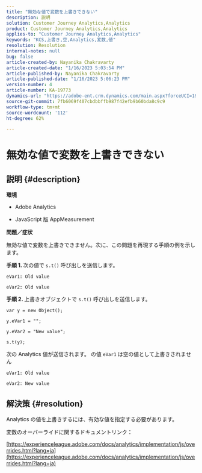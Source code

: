 ```yaml
---
title: "無効な値で変数を上書きできない"
description: 説明
solution: Customer Journey Analytics,Analytics
product: Customer Journey Analytics,Analytics
applies-to: "Customer Journey Analytics,Analytics"
keywords: "KCS,上書き,空,Analytics,変数,値"
resolution: Resolution
internal-notes: null
bug: false
article-created-by: Nayanika Chakravarty
article-created-date: "1/16/2023 5:03:54 PM"
article-published-by: Nayanika Chakravarty
article-published-date: "1/16/2023 5:06:23 PM"
version-number: 4
article-number: KA-19773
dynamics-url: "https://adobe-ent.crm.dynamics.com/main.aspx?forceUCI=1&pagetype=entityrecord&etn=knowledgearticle&id=7cac99bc-bf95-ed11-aad1-6045bd006149"
source-git-commit: 7fb6069f407cbdbbffb987f42efb9b60bda8c9c9
workflow-type: tm+mt
source-wordcount: '112'
ht-degree: 62%

---
```


# 無効な値で変数を上書きできない

## 説明 {#description}


<b>環境</b>

- Adobe Analytics

- JavaScript 版 AppMeasurement

<b>問題／症状</b>

無効な値で変数を上書きできません。次に、この問題を再現する手順の例を示します。


<b>手順 1. </b>次の値で `s.t()` 呼び出しを送信します。


```
eVar1: Old value

eVar2: Old value
```


<b>手順 2. </b>上書きオブジェクトで `s.t()` 呼び出しを送信します。


```
var y = new Object();

y.eVar1 = "";

y.eVar2 = "New value";

s.t(y);
```


次の Analytics 値が送信されます。 の値 `eVar1` は空の値として上書きされません


```
eVar1: Old value

eVar2: New value
```



## 解決策 {#resolution}


Analytics の値を上書きするには、有効な値を指定する必要があります。

変数のオーバーライドに関するドキュメントリンク：

[https://experienceleague.adobe.com/docs/analytics/implementation/js/overrides.html?lang=ja](https://experienceleague.adobe.com/docs/analytics/implementation/js/overrides.html?lang=ja)
